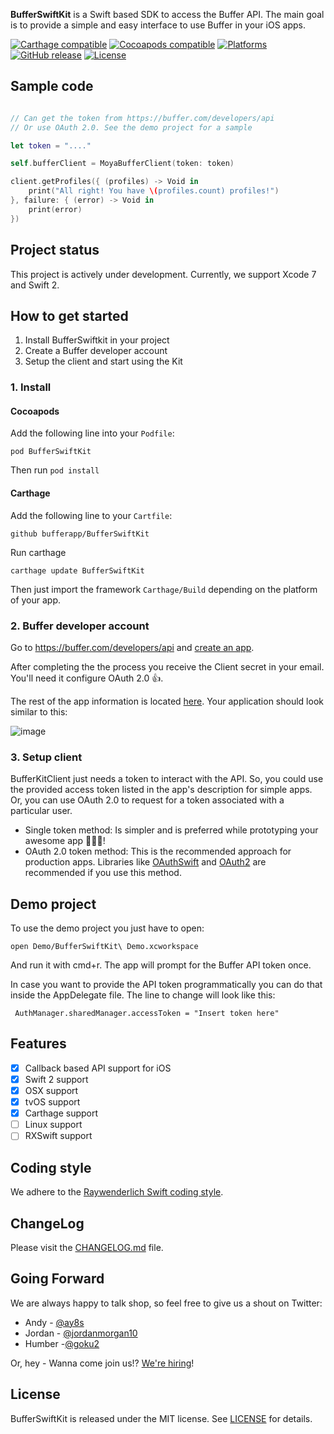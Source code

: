 **BufferSwiftKit** is a Swift based SDK to access the Buffer API.
The main goal is to provide a simple and easy interface to use Buffer in your iOS apps.

[![Carthage compatible](https://img.shields.io/badge/Carthage-compatible-4BC51D.svg?style=flat)](https://github.com/Carthage/Carthage)
[![Cocoapods compatible](https://img.shields.io/badge/Cocoapods-compatible-4BC51D.svg?style=flat)](https://cocoapods.org/)
[![Platforms](https://img.shields.io/badge/platform-ios%20%7C%20osx%20%7C%20watchos%7C%20tvos-lightgray.svg)]()
[![GitHub release](https://img.shields.io/badge/release-0.1.0-blue.svg)]()
[![License](https://img.shields.io/badge/license-MIT-blue.svg)]()

## Sample code

```swift

// Can get the token from https://buffer.com/developers/api
// Or use OAuth 2.0. See the demo project for a sample

let token = "...."

self.bufferClient = MoyaBufferClient(token: token)

client.getProfiles({ (profiles) -> Void in
    print("All right! You have \(profiles.count) profiles!")
}, failure: { (error) -> Void in
    print(error)
})

```

## Project status

This project is actively under development.
Currently, we support Xcode 7 and Swift 2.

## How to get started

1. Install BufferSwiftkit in your project
2. Create a Buffer developer account
3. Setup the client and start using the Kit

### 1. Install

#### Cocoapods
Add the following line into your ```Podfile```:

```
pod BufferSwiftKit
```

Then run ```pod install```

#### Carthage

Add the following line to your ```Cartfile```:

```
github bufferapp/BufferSwiftKit
```

Run carthage

```
carthage update BufferSwiftKit
```

Then just import the framework ```Carthage/Build``` depending on the platform of your app.

### 2. Buffer developer account

Go to https://buffer.com/developers/api and [create an app](https://buffer.com/developers/apps/create).

After completing the the process you receive the Client secret in your email. You'll need it configure OAuth 2.0 👍.

The rest of the app information is located [here](https://buffer.com/developers/apps). Your application should look similar to this:

![image](http://cl.ly/03453V0E1I07/ss.png)

### 3. Setup client

BufferKitClient just needs a token to interact with the API. So, you could use the provided access token listed in the app's description for simple apps. Or, you can use OAuth 2.0 to request for a token associated with a particular user.

* Single token method: Is simpler and is preferred while prototyping your awesome app 🎉📱😄!
* OAuth 2.0 token method: This is the recommended approach for production apps. Libraries like [OAuthSwift](https://github.com/OAuthSwift/OAuthSwift) and [OAuth2](https://github.com/p2/OAuth2) are recommended if you use this method.

## Demo project

To use the demo project you just have to open:

```
open Demo/BufferSwiftKit\ Demo.xcworkspace
```

And run it with cmd+r. The app will prompt for the Buffer API token once.

In case you want to provide the API token programmatically you can do that inside the AppDelegate file. The line to change will look like this:

```
 AuthManager.sharedManager.accessToken = "Insert token here"
```

## Features

- [x] Callback based API support for iOS
- [x] Swift 2 support
- [x] OSX support
- [x] tvOS support
- [x] Carthage support
- [ ] Linux support
- [ ] RXSwift support

## Coding style

We adhere to the [Raywenderlich Swift coding style](https://github.com/raywenderlich/swift-style-guide).

## ChangeLog

Please visit the [CHANGELOG.md](CHANGELOG.md) file.

## Going Forward

We are always happy to talk shop, so feel free to give us a shout on Twitter:

+ Andy - [@ay8s](http://www.twitter.com/ay8s)
+ Jordan - [@jordanmorgan10](http://www.twitter.com/jordanmorgan10)
+ Humber -[@goku2](http://www.twitter.com/goku2)

Or, hey - Wanna come join us!? [We're hiring](http://www.buffer.com/journey)!

## License

BufferSwiftKit is released under the MIT license. See [LICENSE](LICENSE) for details.
